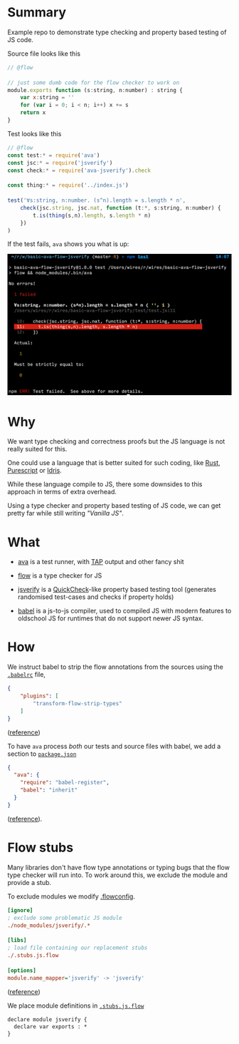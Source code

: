 # Summary

Example repo to demonstrate type checking and property based testing of
JS code.

Source file looks like this

```js
// @flow

// just some dumb code for the flow checker to work on
module.exports function (s:string, n:number) : string {
	var x:string = ''
	for (var i = 0; i < n; i++) x += s
	return x
}
```

Test looks like this

```js
// @flow
const test:* = require('ava')
const jsc:* = require('jsverify')
const check:* = require('ava-jsverify').check

const thing:* = require('../index.js')

test('∀s:string, n:number. (s^n).length = s.length * n',
	check(jsc.string, jsc.nat, function (t:*, s:string, n:number) {
		t.is(thing(s,n).length, s.length * n)
	})
)
```

If the test fails, `ava` shows you what is up:

![](screenshot.png)

# Why

We want type checking and correctness proofs but the JS language
is not really suited for this.

One could use a language that is better suited for such coding,
like [Rust](), [Purescript](http://purescript.org) or [Idris](http://idris-lang.org).

While these language compile to JS, there some downsides to this approach
in terms of extra overhead.

Using a type checker and property based testing of JS code, we can get
pretty far while still writing *"Vanilla JS"*.

# What

- [ava](https://github.com/avajs/ava) is a test runner,
  with [TAP](https://testanything.org/) output and other fancy shit

- [flow](https://flow.org/) is a type checker for JS

- [jsverify](https://github.com/jsverify/jsverify) is a
  [QuickCheck](https://en.wikipedia.org/wiki/QuickCheck)-like property
  based testing tool (generates randomised test-cases and checks if property holds)

- [babel](https://babeljs.io/) is a js-to-js compiler, used to compiled JS with
  modern features to oldschool JS for runtimes that do not support newer JS syntax.

# How

We instruct babel to strip the flow annotations from the sources using the
[`.babelrc`](./.babelrc) file,

```json
{
	"plugins": [
		"transform-flow-strip-types"
	]
}
```
([reference](https://babeljs.io/docs/plugins/transform-flow-strip-types/))


To have `ava` process *both* our tests and source files with babel,
we add a section to [`package.json`](./package.json)

```json
{
  "ava": {
    "require": "babel-register",
    "babel": "inherit"
  }
}
```
([reference](https://github.com/avajs/ava/blob/master/docs/recipes/babelrc.md#transpiling-tests-and-sources-the-same-way)).

# Flow stubs

Many libraries don't have flow type annotations or typing bugs that
the flow type checker will run into. To work around this, we exclude
the module and provide a stub.

To exclude modules we modify [.flowconfig](./.flowconfig).

```ini
[ignore]
; exclude some problematic JS module
./node_modules/jsverify/.*

[libs]
; load file containing our replacement stubs
./.stubs.js.flow

[options]
module.name_mapper='jsverify' -> 'jsverify'
```

([reference](https://flow.org/en/docs/config/options/#toc-module-name-mapper-regex-string))

We place module definitions in [`.stubs.js.flow`](./.stubs.js.flow)

```
declare module jsverify {
  declare var exports : *
}
```
